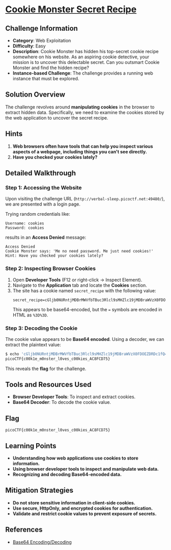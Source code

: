 # [Cookie Monster Secret Recipe](https://play.picoctf.org/practice/challenge/469)

## Challenge Information

- **Category**: Web Exploitation
- **Difficulty**: Easy
- **Description**: Cookie Monster has hidden his top-secret cookie recipe somewhere on his website. As an aspiring cookie detective, your mission is to uncover this delectable secret. Can you outsmart Cookie Monster and find the hidden recipe?
- **Instance-based Challenge**: The challenge provides a running web instance that must be explored.

## Solution Overview

The challenge revolves around **manipulating cookies** in the browser to extract hidden data. Specifically, we need to examine the cookies stored by the web application to uncover the secret recipe.

## Hints

1. **Web browsers often have tools that can help you inspect various aspects of a webpage, including things you can't see directly.**
2. **Have you checked your cookies lately?**

## Detailed Walkthrough

### Step 1: Accessing the Website

Upon visiting the challenge URL (`http://verbal-sleep.picoctf.net:49480/`), we are presented with a login page.

Trying random credentials like:
```
Username: cookies
Password: cookies
```
results in an **Access Denied** message:
```
Access Denied
Cookie Monster says: 'Me no need password. Me just need cookies!'
Hint: Have you checked your cookies lately?
```

### Step 2: Inspecting Browser Cookies

1. Open **Developer Tools** (F12 or right-click -> Inspect Element).
2. Navigate to the **Application** tab and locate the **Cookies** section.
3. The site has a cookie named `secret_recipe` with the following value:
   ```
   secret_recipe=cGljb0NURntjMDBrMWVfbTBuc3Rlcl9sMHZlc19jMDBraWVzX0FDOEZDRDc1fQ%3D%3D
   ```
   This appears to be base64-encoded, but the `=` symbols are encoded in HTML as `%3D%3D`.

### Step 3: Decoding the Cookie

The cookie value appears to be **Base64 encoded**. Using a decoder, we can extract the plaintext value:

```bash
$ echo 'cGljb0NURntjMDBrMWVfbTBuc3Rlcl9sMHZlc19jMDBraWVzX0FDOEZDRDc1fQ==' | base64 -d
picoCTF{c00k1e_m0nster_l0ves_c00kies_AC8FCD75}
```

This reveals the **flag** for the challenge.

## Tools and Resources Used

- **Browser Developer Tools**: To inspect and extract cookies.
- **Base64 Decoder**: To decode the cookie value.

## Flag

```
picoCTF{c00k1e_m0nster_l0ves_c00kies_AC8FCD75}
```

## Learning Points

- **Understanding how web applications use cookies to store information.**
- **Using browser developer tools to inspect and manipulate web data.**
- **Recognizing and decoding Base64-encoded data.**

## Mitigation Strategies

- **Do not store sensitive information in client-side cookies.**
- **Use secure, HttpOnly, and encrypted cookies for authentication.**
- **Validate and restrict cookie values to prevent exposure of secrets.**

## References

- [Base64 Encoding/Decoding](https://www.base64decode.org/)
